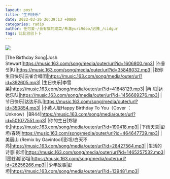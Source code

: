 ```yaml
---
layout: post
title: "生日快乐"
date: 2022-03-26 20:39:13 +0800
categories: radio
author: 任可爱-/会有猫的咸菜/希澈yuri9doo/迟豫_/cidgur
tags: 比比巴巴卜卜
---
```

![]({{site.baseurl}}/images/cover_20220326.jpg)

|The Birthday Song|Josh Stewart|https://music.163.com/song/media/outer/url?id=1606800.mp3|
|스물셋|IU|https://music.163.com/song/media/outer/url?id=35848032.mp3|
|祝你生日快乐|云雀合唱团|https://music.163.com/song/media/outer/url?id=392605.mp3|
|生日快乐|李雪莱|https://music.163.com/song/media/outer/url?id=41648129.mp3|
|再.见|达达乐队|https://music.163.com/song/media/outer/url?id=1456669276.mp3|
|节日快乐|达达乐队|https://music.163.com/song/media/outer/url?id=350854.mp3|
|小黄人版Happy Birthday To You（Cover ：Unknow）|BR44|https://music.163.com/song/media/outer/url?id=501077551.mp3|
|你的生日|郑智化|https://music.163.com/song/media/outer/url?id=190418.mp3|
|下雨天真|彭坦/春晓|https://music.163.com/song/media/outer/url?id=464647739.mp3|
|美丽山 (Remix by Gavintoo)|彭坦/白天不亮|https://music.163.com/song/media/outer/url?id=28427564.mp3|
|生活的诗意|彭坦|https://music.163.com/song/media/outer/url?id=1465257532.mp3|
|墨荭潮|彭坦|https://music.163.com/song/media/outer/url?id=26256266.mp3|
|少年故事|彭坦|https://music.163.com/song/media/outer/url?id=139481.mp3|

